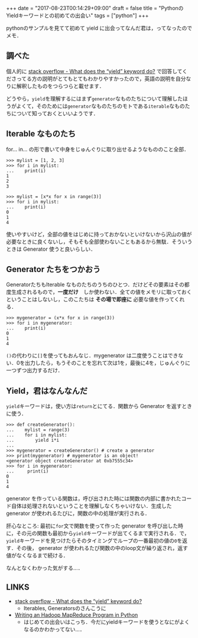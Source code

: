 +++
date = "2017-08-23T00:14:29+09:00"
draft = false
title = "PythonのYieldキーワードとの初めての出会い"
tags = ["python"]
+++

pythonのサンプルを見てて初めて yield に出会ってなんだ君は，ってなったのでメモ．

## 調べた
個人的に [stack overflow - What does the “yield” keyword do?](https://stackoverflow.com/questions/231767/what-does-the-yield-keyword-do) で回答してくださってる方の説明がとてもとてもわかりやすかったので，英語の説明を自分なりに解釈したものをつらつらと載せます．

どうやら，`yield`を理解するにはまず`generator`なものたちについて理解したほうがよくて，そのためには`generator`なものたちのモトである`iterable`なものたちについて知っておくといいようです．

## Iterable なものたち
for... in... の形で書いて中身をじゅんぐりに取り出せるようなもののこと全部．
```
>>> mylist = [1, 2, 3]
>>> for i in mylist:
...    print(i)
1
2
3

>>> mylist = [x*x for x in range(3)]
>>> for i in mylist:
...    print(i)
0
1
4
```
使いやすいけど，全部の値をはじめに持っておかないといけないから沢山の値が必要なときに良くないし，そもそも全部使わないこともあるから無駄．そういうときは Generator 使うと良いらしい．

## Generator たちをつかおう
GeneratorたちもIterable なものたちのうちのひとつ．だけどその要素はその都度生成されるもので，**一度だけ**　しか使わない．全ての値をメモリに取っておくということはしないし，このこたちは **その場で即座に** 必要な値を作ってくれる．
```
>>> mygenerator = (x*x for x in range(3))
>>> for i in mygenerator:
...    print(i)
0
1
4
```
`()`の代わりに`[]`を使ってもおんなじ．mygenerator は二度使うことはできない．0を出力したら，もうそのことを忘れて次は1を，最後に4を，じゅんぐりに一つずつ出力するだけ．

## Yield，君はなんなんだ
`yield`キーワードは，使い方は`return`とにてる．関数から Generator を返すときに使う．
```
>>> def createGenerator():
...    mylist = range(3)
...    for i in mylist:
...        yield i*i
...
>>> mygenerator = createGenerator() # create a generator
>>> print(mygenerator) # mygenerator is an object!
<generator object createGenerator at 0xb7555c34>
>>> for i in mygenerator:
...     print(i)
0
1
4
```
generator を作っている関数は，呼び出された時には関数の内部に書かれたコード自体は処理されないということを理解しなくちゃいけない．生成した generator が使われるたびに，関数の中の処理が実行される．

肝心なところ:
最初に`for`文で関数を使って作った generator を呼び出した時に，その元の関数も最初から`yield`キーワードが出てくるまで実行される．で，`yield`キーワードを見つけたらそのタイミングでループの一番最初の値の`0`を返す．その後， generator が使われるたび関数の中のloop文が繰り返され，返す値がなくなるまで続ける．

なんとなくわかった気がする...．

## LINKS
- [stack overflow - What does the “yield” keyword do?](https://stackoverflow.com/questions/231767/what-does-the-yield-keyword-do)
    - Iterables, Generatorsのさんこうに
- [Writing an Hadoop MapReduce Program in Python](http://www.michael-noll.com/tutorials/writing-an-hadoop-mapreduce-program-in-python/)
    - はじめての出会いはこっち．今だにyieldキーワードを使うとなにがよくなるのかわかってない...．
